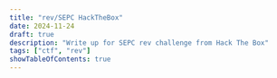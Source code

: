 ```yaml
---
title: "rev/SEPC HackTheBox"
date: 2024-11-24
draft: true
description: "Write up for SEPC rev challenge from Hack The Box"
tags: ["ctf", "rev"]
showTableOfContents: true
---
```



